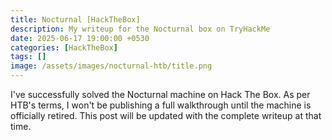 ```yaml
---
title: Nocturnal [HackTheBox]
description: My writeup for the Nocturnal box on TryHackMe
date: 2025-06-17 19:00:00 +0530
categories: [HackTheBox]
tags: []
image: /assets/images/nocturnal-htb/title.png
---
```


I've successfully solved the Nocturnal machine on Hack The Box. As per HTB's terms, I won't be publishing a full walkthrough until the machine is officially retired. This post will be updated with the complete writeup at that time.